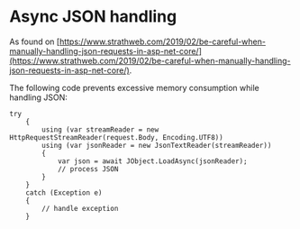 # Async JSON handling

As found on [https://www.strathweb.com/2019/02/be-careful-when-manually-handling-json-requests-in-asp-net-core/](https://www.strathweb.com/2019/02/be-careful-when-manually-handling-json-requests-in-asp-net-core/).

The following code prevents excessive memory consumption while handling JSON:

```
try
    {
        using (var streamReader = new HttpRequestStreamReader(request.Body, Encoding.UTF8))
        using (var jsonReader = new JsonTextReader(streamReader))
        {
            var json = await JObject.LoadAsync(jsonReader);       
            // process JSON
        }
    }
    catch (Exception e)
    {
        // handle exception        
    }
```